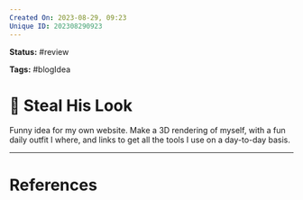 ```yaml
---
Created On: 2023-08-29, 09:23
Unique ID: 202308290923
---
```

**Status:** #review 

**Tags:** #blogIdea 

# 🪩 Steal His Look

Funny idea for my own website. Make a 3D rendering of myself, with a fun daily outfit I where, and links to get all the tools I use on a day-to-day basis. 



---
# References
